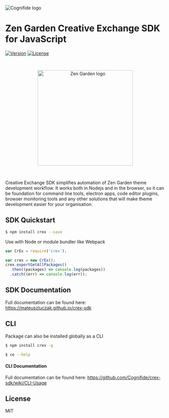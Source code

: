 ![Cognifide logo](http://cognifide.github.io/images/cognifide-logo.png)

# Zen Garden Creative Exchange SDK for JavaScript
<a href="https://www.npmjs.com/package/crex"><img src="https://img.shields.io/npm/v/crex.svg" alt="Version"></a>
<a href="https://www.npmjs.com/package/crex"><img src="https://img.shields.io/npm/l/crex.svg" alt="License"></a>

<br>
<p align="center">
    <img width="300px" alt="Zen Garden logo" src="http://assets.cognifide.com/zg/logos/ce-sdk.png">
</p>
<br>

Creative Exchange SDK simplifies automation of Zen Garden theme development workflow. 
It works both in Nodejs and in the browser, so it can be foundation for command line tools, electron apps, code editor plugins, browser monitoring tools and any other solutions that will make theme development easier for your organisation.

## SDK Quickstart

```bash
$ npm install crex --save
```

Use with Node or module bundler like Webpack

```js
var CrEx = require('crex');

var crex = new CrEx();
crex.exportGetAllPackages()
  .then((packages) => console.log(packages))
  .catch((err) => console.log(err));
```

## SDK Documentation 

Full documentation can be found here:
<https://mateuszluczak.github.io/crex-sdk>

## CLI

Package can also be installed globally as a CLI

```bash
$ npm install crex -g
```
```bash
$ ce --help
```
#### CLI Documentation

Full documentation can be found here:
<https://github.com/Cognifide/crex-sdk/wiki/CLI-Usage>

## License 
MIT
